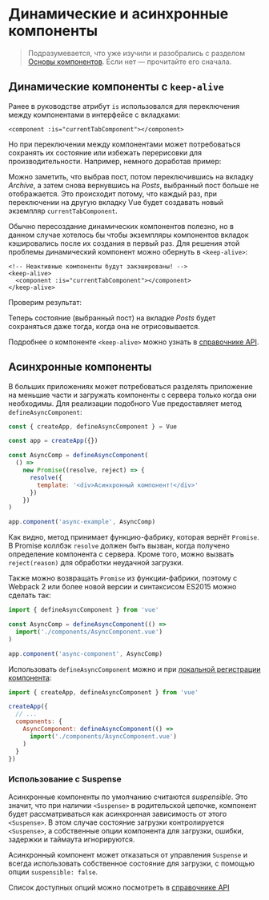 # Динамические и асинхронные компоненты

> Подразумевается, что уже изучили и разобрались с разделом [Основы компонентов](component-basics.md). Если нет — прочитайте его сначала.

## Динамические компоненты с `keep-alive`

Ранее в руководстве атрибут `is` использовался для переключения между компонентами в интерфейсе с вкладками:

```vue
<component :is="currentTabComponent"></component>
```

Но при переключении между компонентами может потребоваться сохранять их состояние или избежать перерисовки для производительности. Например, немного доработав пример:

<common-codepen-snippet title="Динамические компоненты: без использования keep-alive" slug="jOPjZOe" tab="html,result" />

Можно заметить, что выбрав пост, потом переключившись на вкладку _Archive_, а затем снова вернувшись на _Posts_, выбранный пост больше не отображается. Это происходит потому, что каждый раз, при переключении на другую вкладку Vue будет создавать новый экземпляр `currentTabComponent`.

Обычно пересоздание динамических компонентов полезно, но в данном случае хотелось бы чтобы экземпляры компонентов вкладок кэшировались после их создания в первый раз. Для решения этой проблемы динамический компонент можно обернуть в `<keep-alive>`:

```vue
<!-- Неактивные компоненты будут закэшированы! -->
<keep-alive>
  <component :is="currentTabComponent"></component>
</keep-alive>
```

Проверим результат:

<common-codepen-snippet title="Динамические компоненты: с использованием keep-alive" slug="VwLJQvP" tab="html,result" />

Теперь состояние (выбранный пост) на вкладке _Posts_ будет сохраняться даже тогда, когда она не отрисовывается.

Подробнее о компоненте `<keep-alive>` можно узнать в [справочнике API](../api/built-in-components.md#keep-alive).

## Асинхронные компоненты

В больших приложениях может потребоваться разделять приложение на меньшие части и загружать компоненты с сервера только когда они необходимы. Для реализации подобного Vue предоставляет метод `defineAsyncComponent`:

```js
const { createApp, defineAsyncComponent } = Vue

const app = createApp({})

const AsyncComp = defineAsyncComponent(
  () =>
    new Promise((resolve, reject) => {
      resolve({
        template: '<div>Асинхронный компонент!</div>'
      })
    })
)

app.component('async-example', AsyncComp)
```

Как видно, метод принимает функцию-фабрику, которая вернёт `Promise`. В Promise коллбэк `resolve` должен быть вызван, когда получено определение компонента с сервера. Кроме того, можно вызвать `reject(reason)` для обработки неудачной загрузки.

Также можно возвращать `Promise` из функции-фабрики, поэтому с Webpack 2 или более новой версии и синтаксисом ES2015 можно сделать так:

```js
import { defineAsyncComponent } from 'vue'

const AsyncComp = defineAsyncComponent(() =>
  import('./components/AsyncComponent.vue')
)

app.component('async-component', AsyncComp)
```

Использовать `defineAsyncComponent` можно и при [локальной регистрации компонента](component-registration.md#локальная-регистрация):

```js
import { createApp, defineAsyncComponent } from 'vue'

createApp({
  // ...
  components: {
    AsyncComponent: defineAsyncComponent(() =>
      import('./components/AsyncComponent.vue')
    )
  }
})
```

### Использование с Suspense

Асинхронные компоненты по умолчанию считаются _suspensible_. Это значит, что при наличии `<Suspense>` в родительской цепочке, компонент будет рассматриваться как асинхронная зависимость от этого `<Suspense>`. В этом случае состояние загрузки контролируется `<Suspense>`, а собственные опции компонента для загрузки, ошибки, задержки и таймаута игнорируются.

Асинхронный компонент может отказаться от управления `Suspense` и всегда использовать собственное состояние для загрузки, с помощью опции `suspensible: false`.

Список доступных опций можно посмотреть в [справочнике API](../api/global-api.md#аргументы-4)
